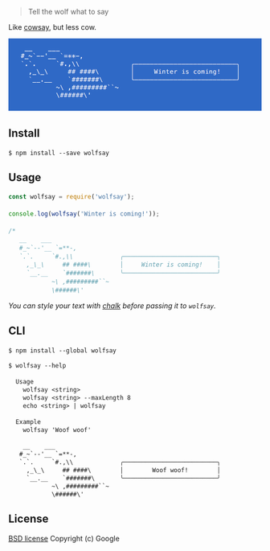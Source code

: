 

> Tell the wolf what to say

Like [cowsay](http://en.wikipedia.org/wiki/Cowsay), but less cow.

![](screenshot.png)


## Install

```
$ npm install --save wolfsay
```


## Usage

```js
const wolfsay = require('wolfsay');

console.log(wolfsay('Winter is coming!'));

/*
   __    ___                  
   #_~`--'__ `=**-,            
   `.`.     `#.,\\             ╭──────────────────────────╮
     ,_\_\     ## ####\        │     Winter is coming!    │
     `__.__    `#######\       ╰──────────────────────────╯
            ~\ ,#########``~   
            \######\'          

```

*You can style your text with [chalk](https://github.com/sindresorhus/chalk) before passing it to `wolfsay`.*


## CLI

```
$ npm install --global wolfsay
```

```
$ wolfsay --help

  Usage
    wolfsay <string>
    wolfsay <string> --maxLength 8
    echo <string> | wolfsay

  Example
    wolfsay 'Woof woof'

    __    ___                  
   #_~`--'__ `=**-,            
   `.`.     `#.,\\             ╭──────────────────────────╮
     ,_\_\     ## ####\        │        Woof woof!        │
     `__.__    `#######\       ╰──────────────────────────╯
            ~\ ,#########``~   
            \######\'                                   

```


## License

[BSD license](http://opensource.org/licenses/bsd-license.php)
Copyright (c) Google
